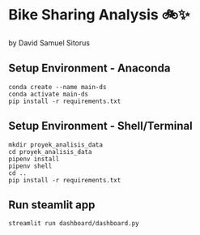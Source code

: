 # Bike Sharing Analysis 🚲✨

by David Samuel Sitorus

## Setup Environment - Anaconda
```
conda create --name main-ds
conda activate main-ds
pip install -r requirements.txt
```

## Setup Environment - Shell/Terminal
```
mkdir proyek_analisis_data
cd proyek_analisis_data
pipenv install
pipenv shell
cd ..
pip install -r requirements.txt
```

## Run steamlit app
```
streamlit run dashboard/dashboard.py
```
